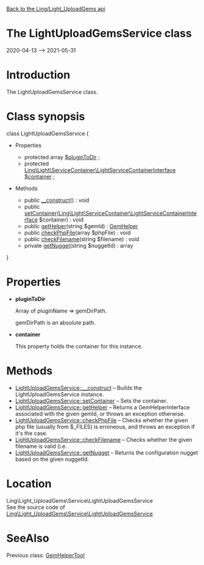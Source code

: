 [Back to the Ling/Light_UploadGems api](https://github.com/lingtalfi/Light_UploadGems/blob/master/doc/api/Ling/Light_UploadGems.md)



The LightUploadGemsService class
================
2020-04-13 --> 2021-05-31






Introduction
============

The LightUploadGemsService class.



Class synopsis
==============


class <span class="pl-k">LightUploadGemsService</span>  {

- Properties
    - protected array [$pluginToDir](#property-pluginToDir) ;
    - protected [Ling\Light\ServiceContainer\LightServiceContainerInterface](https://github.com/lingtalfi/Light/blob/master/doc/api/Ling/Light/ServiceContainer/LightServiceContainerInterface.md) [$container](#property-container) ;

- Methods
    - public [__construct](https://github.com/lingtalfi/Light_UploadGems/blob/master/doc/api/Ling/Light_UploadGems/Service/LightUploadGemsService/__construct.md)() : void
    - public [setContainer](https://github.com/lingtalfi/Light_UploadGems/blob/master/doc/api/Ling/Light_UploadGems/Service/LightUploadGemsService/setContainer.md)([Ling\Light\ServiceContainer\LightServiceContainerInterface](https://github.com/lingtalfi/Light/blob/master/doc/api/Ling/Light/ServiceContainer/LightServiceContainerInterface.md) $container) : void
    - public [getHelper](https://github.com/lingtalfi/Light_UploadGems/blob/master/doc/api/Ling/Light_UploadGems/Service/LightUploadGemsService/getHelper.md)(string $gemId) : [GemHelper](https://github.com/lingtalfi/Light_UploadGems/blob/master/doc/api/Ling/Light_UploadGems/GemHelper/GemHelper.md)
    - public [checkPhpFile](https://github.com/lingtalfi/Light_UploadGems/blob/master/doc/api/Ling/Light_UploadGems/Service/LightUploadGemsService/checkPhpFile.md)(array $phpFile) : void
    - public [checkFilename](https://github.com/lingtalfi/Light_UploadGems/blob/master/doc/api/Ling/Light_UploadGems/Service/LightUploadGemsService/checkFilename.md)(string $filename) : void
    - private [getNugget](https://github.com/lingtalfi/Light_UploadGems/blob/master/doc/api/Ling/Light_UploadGems/Service/LightUploadGemsService/getNugget.md)(string $nuggetId) : array

}




Properties
=============

- <span id="property-pluginToDir"><b>pluginToDir</b></span>

    Array of pluginName => gemDirPath.
    
    gemDirPath is an absolute path.
    
    

- <span id="property-container"><b>container</b></span>

    This property holds the container for this instance.
    
    



Methods
==============

- [LightUploadGemsService::__construct](https://github.com/lingtalfi/Light_UploadGems/blob/master/doc/api/Ling/Light_UploadGems/Service/LightUploadGemsService/__construct.md) &ndash; Builds the LightUploadGemsService instance.
- [LightUploadGemsService::setContainer](https://github.com/lingtalfi/Light_UploadGems/blob/master/doc/api/Ling/Light_UploadGems/Service/LightUploadGemsService/setContainer.md) &ndash; Sets the container.
- [LightUploadGemsService::getHelper](https://github.com/lingtalfi/Light_UploadGems/blob/master/doc/api/Ling/Light_UploadGems/Service/LightUploadGemsService/getHelper.md) &ndash; Returns a GemHelperInterface associated with the given gemId, or throws an exception otherwise.
- [LightUploadGemsService::checkPhpFile](https://github.com/lingtalfi/Light_UploadGems/blob/master/doc/api/Ling/Light_UploadGems/Service/LightUploadGemsService/checkPhpFile.md) &ndash; Checks whether the given php file (usually from $_FILES) is erroneous, and throws an exception if it's the case.
- [LightUploadGemsService::checkFilename](https://github.com/lingtalfi/Light_UploadGems/blob/master/doc/api/Ling/Light_UploadGems/Service/LightUploadGemsService/checkFilename.md) &ndash; Checks whether the given filename is valid (i.e.
- [LightUploadGemsService::getNugget](https://github.com/lingtalfi/Light_UploadGems/blob/master/doc/api/Ling/Light_UploadGems/Service/LightUploadGemsService/getNugget.md) &ndash; Returns the configuration nugget based on the given nuggetId.





Location
=============
Ling\Light_UploadGems\Service\LightUploadGemsService<br>
See the source code of [Ling\Light_UploadGems\Service\LightUploadGemsService](https://github.com/lingtalfi/Light_UploadGems/blob/master/Service/LightUploadGemsService.php)



SeeAlso
==============
Previous class: [GemHelperTool](https://github.com/lingtalfi/Light_UploadGems/blob/master/doc/api/Ling/Light_UploadGems/GemHelper/GemHelperTool.md)<br>
